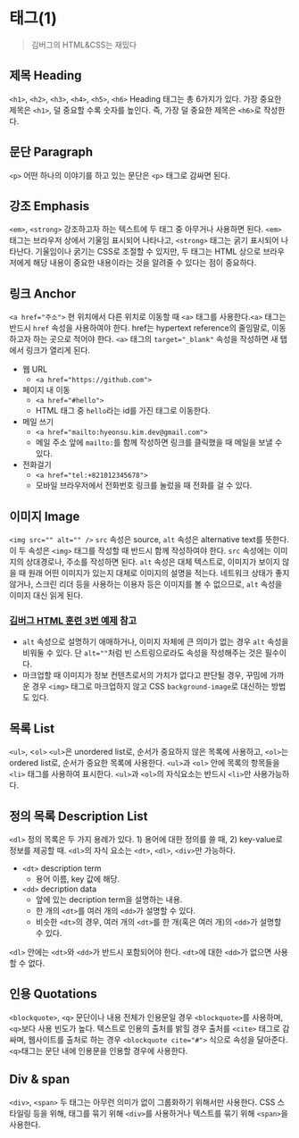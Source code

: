 # 태그(1)

> 김버그의 HTML&CSS는 재밌다

## 제목 Heading

`<h1>`, `<h2>`, `<h3>`, `<h4>`, `<h5>`, `<h6>`
Heading 태그는 총 6가지가 있다. 가장 중요한 제목은 `<h1>`, 덜 중요할 수록 숫자를 높인다. 즉, 가장 덜 중요한 제목은 `<h6>`로 작성한다.

## 문단 Paragraph

`<p>`
어떤 하나의 이야기를 하고 있는 문단은 `<p>` 태그로 감싸면 된다.

## 강조 Emphasis

`<em>`, `<strong>`
강조하고자 하는 텍스트에 두 태그 중 아무거나 사용하면 된다. `<em>` 태그는 브라우저 상에서 기울임 표시되어 나타나고, `<strong>` 태그는 굵기 표시되어 나타난다. 기울임이나 굵기는 CSS로 조절할 수 있지만, 두 태그는 HTML 상으로 브라우저에게 해당 내용이 중요한 내용이라는 것을 알려줄 수 있다는 점이 중요하다.

## 링크 Anchor

`<a href="주소">`
현 위치에서 다른 위치로 이동할 때 `<a>` 태그를 사용한다.`<a>` 태그는 반드시 `href` 속성을 사용하여야 한다. href는 hypertext reference의 줄임말로, 이동하고자 하는 곳으로 적어야 한다.
`<a>` 태그의 `target="_blank"` 속성을 작성하면 새 탭에서 링크가 열리게 된다.

- 웹 URL
  - `<a href="https://github.com">`
- 페이지 내 이동
  - `<a href="#hello">`
  - HTML 태그 중 `hello`라는 id를 가진 태그로 이동한다.
- 메일 쓰기
  - `<a href="mailto:hyeonsu.kim.dev@gmail.com">`
  - 메일 주소 앞에 `mailto:`를 함께 작성하면 링크를 클릭했을 때 메일을 보낼 수 있다.
- 전화걸기
  - `<a href="tel:+821012345678">`
  - 모바일 브라우저에서 전화번호 링크를 눌렀을 때 전화를 걸 수 있다.

## 이미지 Image

`<img src="" alt="" />`
`src` 속성은 source, `alt` 속성은 alternative text를 뜻한다. 이 두 속성은 `<img>` 태그를 작성할 때 반드시 함께 작성하여야 한다.
`src` 속성에는 이미지의 상대경로나, 주소를 작성하면 된다.
`alt` 속성은 대체 텍스트로, 이미지가 보이지 않을 때 원래 어떤 이미지가 있는지 대체로 이미지의 설명을 적는다. 네트워크 상태가 좋지 않거나, 스크린 리더 등을 사용하는 이용자 등은 이미지를 볼 수 없으므로, `alt` 속성을 이미지 대신 읽게 된다.

### [김버그 HTML 훈련 3번 예제](../HTML-Practice/03-feature-box/index.html) 참고

- `alt` 속성으로 설명하기 애매하거나, 이미지 자체에 큰 의미가 없는 경우 `alt` 속성을 비워둘 수 있다. 단 `alt=""`처럼 빈 스트링으로라도 속성을 작성해주는 것은 필수이다.
- 마크업할 때 이미지가 정보 컨텐츠로서의 가치가 없다고 판단될 경우, 꾸밈에 가까운 경우 `<img>` 태그로 마크업하지 않고 CSS `background-image`로 대신하는 방법도 있다.

## 목록 List

`<ul>`, <`ol>`
`<ul>`은 unordered list로, 순서가 중요하지 않은 목록에 사용하고, `<ol>`는 ordered list로, 순서가 중요한 목록에 사용한다.
`<ul>`과 `<ol>` 안에 목록의 항목들을 `<li>` 태그를 사용하여 표시한다. `<ul>`과 `<ol>`의 자식요소는 반드시 `<li>`만 사용가능하다.

## 정의 목록 Description List

`<dl>`
정의 목록은 두 가지 용례가 있다. 1) 용어에 대한 정의를 쓸 때, 2) key-value로 정보를 제공할 때. `<dl>`의 자식 요소는 `<dt>`, `<dl>`, `<div>`만 가능하다.

- `<dt>` description term
  - 용어 이름, key 값에 해당.
- `<dd>` decription data
  - 앞에 있는 decription term을 설명하는 내용.
  - 한 개의 `<dt>`를 여러 개의 `<dd>`가 설명할 수 있다.
  - 비슷한 `<dt>`의 경우, 여러 개의 `<dt>`를 한 개(혹은 여러 개)의 `<dd>`가 설명할 수 있다.

`<dl>` 안에는 `<dt>`와 `<dd>`가 반드시 포함되어야 한다. `<dt>`에 대한 `<dd>`가 없으면 사용할 수 없다.

## 인용 Quotations

`<blockquote>`, `<q>`
문단이나 내용 전체가 인용문일 경우 `<blockquote>`를 사용하며, `<q>`보다 사용 빈도가 높다.
텍스트로 인용의 출처를 밝힐 경우 출처를 `<cite>` 태그로 감싸며, 웹사이트를 출처로 하는 경우 `<blockquote cite="#">` 식으로 속성을 달아준다.
`<q>`태그는 문단 내에 인용문을 인용할 경우에 사용한다.

## Div & span

`<div>`, `<span>`
두 태그는 아무런 의미가 없이 그룹화하기 위해서만 사용한다. CSS 스타일링 등을 위해, 태그를 묶기 위해 `<div>`를 사용하거나 텍스트를 묶기 위해 `<span>`을 사용한다.
